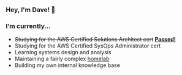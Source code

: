 ### Hey, I'm Dave! 👋

<!--
**davelevine/davelevine** is a ✨ _special_ ✨ repository because its `README.md` (this file) appears on your GitHub profile.

Here are some ideas to get you started:

- 🔭 I’m currently working on ...
- 🌱 I’m currently learning ...
- 👯 I’m looking to collaborate on ...
- 🤔 I’m looking for help with ...
- 💬 Ask me about ...
- 📫 How to reach me: ...
- 😄 Pronouns: ...
- ⚡ Fun fact: ...
-->

### I’m currently...
- ~~Studying for the AWS Certified Solutions Architect cert~~ [**Passed!**](https://raw.githubusercontent.com/davelevine/davelevine/master/AWS%20Certified%20Solutions%20Architect%20-%20Associate%20certificate.png)
- Studying for the AWS Certified SysOps Administrator cert
- Learning systems design and analysis
- Maintaining a fairly complex [homelab](https://raw.githubusercontent.com/davelevine/davelevine/master/Network-Diagram-Final.png)
- Building my own internal knowledge base
